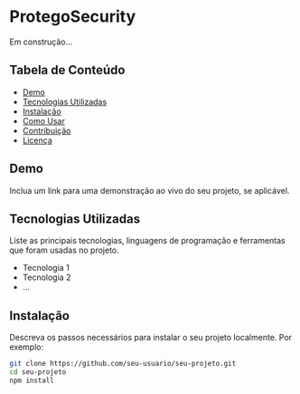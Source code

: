 # ProtegoSecurity

Em construção...

## Tabela de Conteúdo

- [Demo](#demo)
- [Tecnologias Utilizadas](#tecnologias-utilizadas)
- [Instalação](#instalação)
- [Como Usar](#como-usar)
- [Contribuição](#contribuição)
- [Licença](#licença)

## Demo

Inclua um link para uma demonstração ao vivo do seu projeto, se aplicável.

## Tecnologias Utilizadas

Liste as principais tecnologias, linguagens de programação e ferramentas que foram usadas no projeto.

- Tecnologia 1
- Tecnologia 2
- ...

## Instalação

Descreva os passos necessários para instalar o seu projeto localmente. Por exemplo:

```bash
git clone https://github.com/seu-usuario/seu-projeto.git
cd seu-projeto
npm install
